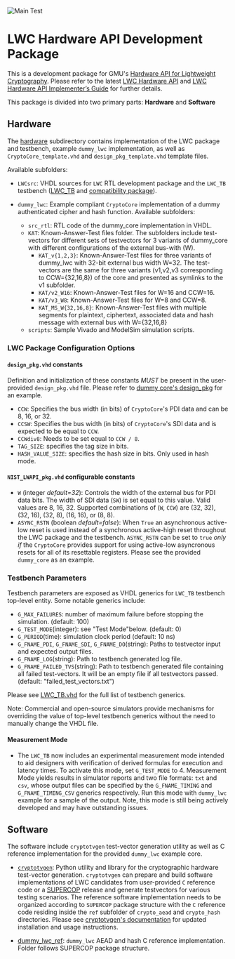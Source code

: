 ![Main Test](https://github.com/GMUCERG/LWC/workflows/Main%20Test/badge.svg?branch=dev)
# LWC Hardware API Development Package
This is a development package for GMU's [Hardware API for Lightweight Cryptography](https://cryptography.gmu.edu/athena/index.php?id=LWC). Please refer to the latest [LWC Hardware API](https://cryptography.gmu.edu/athena/LWC/LWC_HW_API.pdf) and [LWC Hardware API Implementer’s Guide](https://cryptography.gmu.edu/athena/LWC/LWC_HW_Implementers_Guide.pdf) for further details.

This package is divided into two primary parts: **Hardware** and **Software**
## Hardware
The [hardware](./hardware) subdirectory contains implementation of the LWC package and testbench, example `dummy_lwc` implementation, as well as `CryptoCore_template.vhd` and `design_pkg_template.vhd` template files.

Available subfolders:
* `LWCsrc`: VHDL sources for `LWC` RTL development package and the `LWC_TB` testbench ([LWC_TB](hardware/LWCsrc/LWC_TB.vhd) and [compatibility package](hardware/LWCsrc/lwc_std_logic_1164_additions.vhd)).

* `dummy_lwc`: Example compliant `CryptoCore` implementation of a dummy authenticated cipher and hash function. Available subfolders:
    * `src_rtl`: RTL code of the dummy_core implementation in VHDL.
    * `KAT`: Known-Answer-Test files folder. The subfolders include test-vectors for different sets of testvectors for 3 variants of dummy_core with different configurations of the external bus-with (W).
        * `KAT_v{1,2,3}`: Known-Answer-Test files for three variants of dummy_lwc with 32-bit external bus width W=32. The test-vectors are the same for three variants (v1,v2,v3 corresponding to CCW={32,16,8}) of the core and presented as symlinks to the v1 subfolder.
        * `KAT/v2_W16`: Known-Answer-Test files for W=16 and CCW=16.
        * `KAT/v3_W8`: Known-Answer-Test files for W=8 and CCW=8.
        * `KAT_MS_W{32,16,8}`: Known-Answer-Test files with multiple segments for plaintext, ciphertext, associated data and hash message with external bus with W={32,16,8}
    * `scripts`: Sample Vivado and ModelSim simulation scripts.

### LWC Package Configuration Options

#### `design_pkg.vhd` constants
Definition and initialization of these constants _MUST_ be present in the user-provided `design_pkg.vhd` file. Please refer to [dummy core's design_pkg](hardware/dummy_lwc/src_rtl/design_pkg.vhd) for an example.
- `CCW`: Specifies the bus width (in bits) of `CryptoCore`'s PDI data and can be 8, 16, or 32. 
- `CCSW`: Specifies the bus width (in bits) of `CryptoCore`'s SDI data and is expected to be equal to `CCW`.
- `CCWdiv8`: Needs to be set equal to `CCW / 8`.
- `TAG_SIZE`: specifies the tag size in bits.
- `HASH_VALUE_SIZE`: specifies the hash size in bits. Only used in hash mode.
 
#### `NIST_LWAPI_pkg.vhd` configurable constants
- `W` (integer *default=32*): Controls the width of the external bus for PDI data bits. The width of SDI data (`SW`) is set equal to this value. Valid values are 8, 16, 32.
  Supported combinations of (`W`, `CCW`) are (32, 32), (32, 16), (32, 8), (16, 16), or (8, 8).
- `ASYNC_RSTN` (boolean *default=false*): When `True` an asynchronous active-low reset is used instead of a synchronous active-high reset throughout the LWC package and the testbench. `ASYNC_RSTN` can be set to `true` _only if_ the `CryptoCore` provides support for using active-low asyncronous resets for all of its resettable registers. Please see the provided `dummy_core` as an example.

### Testbench Parameters
Testbench parameters are exposed as VHDL generics for `LWC_TB` testbench top-level entity.
Some notable generics include:
- `G_MAX_FAILURES`: number of maximum failure before stopping the simulation. (default: 100)
- `G_TEST_MODE`(integer): see "Test Mode"below. (default: 0)
- `G_PERIOD`(time): simulation clock period (default: 10 ns)
- `G_FNAME_PDI`, `G_FNAME_SDI`, `G_FNAME_DO`(string): Paths to testvector input and expected output files.
- `G_FNAME_LOG`(string): Path to testbench generated log file.
- `G_FNAME_FAILED_TVS`(string): Path to testbench generated file containing all failed test-vectors. It will be an empty file if all testvectors passed. (default: "failed_test_vectors.txt")

Please see [LWC_TB.vhd](hardware/LWCsrc/LWC_TB.vhd) for the full list of testbench generics.

Note: Commercial and open-source simulators provide mechanisms for overriding the value of top-level testbench generics without the need to manually change the VHDL file.

#### Measurement Mode
- The `LWC_TB` now includes an experimental measurement mode intended to aid designers with verification of derived formulas for execution and latency times. To activate this mode, set `G_TEST_MODE` to 4. Measurement Mode yields results in simulator reports and two file formats: `txt` and `csv`, whose output files can be specified by the `G_FNAME_TIMING` and `G_FNAME_TIMING_CSV` generics respectively. Run this mode with `dummy_lwc` example for a sample of the output. Note, this mode is still being actively developed and may have outstanding issues.

## Software
The software include `cryptotvgen` test-vector generation utility as well as C reference implementation for the provided `dummy_lwc` example core.
* [`cryptotvgen`](software/cryptotvgen): Python utility and library for the cryptographic hardware test-vector generation.
  `cryptotvgen` can prepare and build software implementations of LWC candidates from user-provided `C` reference code or a [SUPERCOP](https://bench.cr.yp.to/supercop.html) release and generate testvectors for various testing scenarios. The reference software implementation needs to be organized according to `SUPERCOP` package structure with the `C` reference code residing inside the `ref` subfolder of `crypto_aead` and `crypto_hash` directories. Please see [cryptotvgen's documentation](software/cryptotvgen/README.md) for updated installation and usage instructions.

* [dummy_lwc_ref](software/dummy_lwc_ref): `dummy_lwc` AEAD and hash C reference implementation. Folder follows SUPERCOP package structure.

